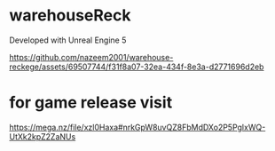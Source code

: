 # warehouseReck

Developed with Unreal Engine 5

https://github.com/nazeem2001/warehouse-reckege/assets/69507744/f31f8a07-32ea-434f-8e3a-d2771696d2eb



# for game release visit 
https://mega.nz/file/xzl0Haxa#nrkGpW8uvQZ8FbMdDXo2P5PglxWQ-UtXk2kpZ2ZaNUs
